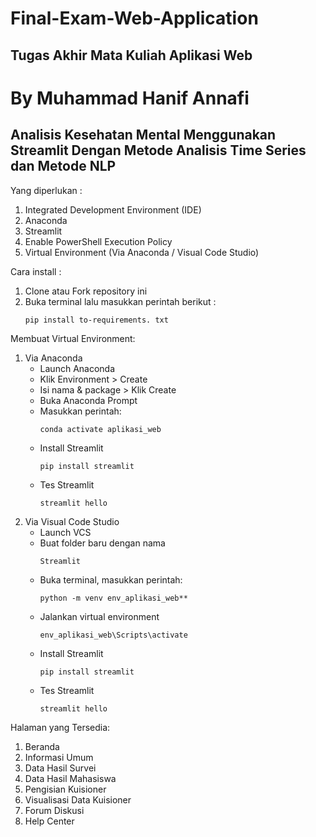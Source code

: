 # Final-Exam-Web-Application

## Tugas Akhir Mata Kuliah Aplikasi Web
# By Muhammad Hanif Annafi

## Analisis Kesehatan Mental Menggunakan Streamlit Dengan Metode Analisis Time Series dan Metode NLP

Yang diperlukan :
1. Integrated Development Environment (IDE)
2. Anaconda
3. Streamlit
4. Enable PowerShell Execution Policy
5. Virtual Environment (Via Anaconda / Visual Code Studio)

Cara install :
1.  Clone atau Fork repository ini
2.  Buka terminal lalu masukkan perintah berikut :
    ```
    pip install to-requirements. txt
    ```

Membuat Virtual Environment:
1.  Via Anaconda
    - Launch Anaconda
    - Klik Environment > Create
    - Isi nama & package > Klik Create
    - Buka Anaconda Prompt
    - Masukkan perintah:
      ```
      conda activate aplikasi_web
      ```
    - Install Streamlit
      ```
      pip install streamlit
      ```
    - Tes Streamlit
      ```
      streamlit hello
      ```
2.  Via Visual Code Studio
    - Launch VCS
    - Buat folder baru dengan nama
      ```
      Streamlit
      ```
    - Buka terminal, masukkan perintah:
      ```
      python -m venv env_aplikasi_web**
      ```
    - Jalankan virtual environment
      ```
      env_aplikasi_web\Scripts\activate
      ```
    - Install Streamlit
      ```
      pip install streamlit
      ```
    - Tes Streamlit
      ```
      streamlit hello
      ```
Halaman yang Tersedia:
1. Beranda
2. Informasi Umum
3. Data Hasil Survei
4. Data Hasil Mahasiswa
5. Pengisian Kuisioner
6. Visualisasi Data Kuisioner
7. Forum Diskusi
8. Help Center